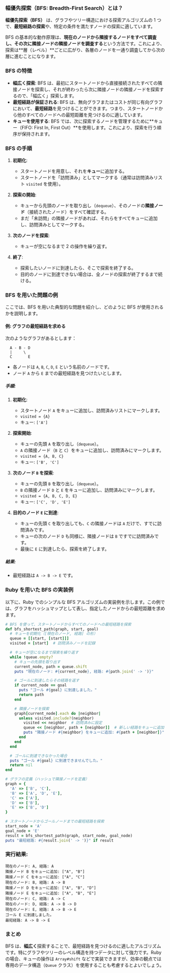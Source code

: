 ### 幅優先探索（BFS: Breadth-First Search）とは？

**幅優先探索（BFS）** は、グラフやツリー構造における探索アルゴリズムの 1 つで、**最短経路の探索**や、特定の条件を満たすノードの探索に適しています。

BFS の基本的な動作原理は、**現在のノードから隣接するノードをすべて調査し、その次に隣接ノードの隣接ノードを調査する**という方法です。これにより、探索は**層（レベル）**ごとに広がり、各層のノードを一通り調査してから次の層に進むことになります。

### BFS の特徴

- **幅広く探索**: BFS は、最初にスタートノードから直接接続されたすべての隣接ノードを探索し、それが終わったら次に隣接ノードの隣接ノードを探索するので、「幅広く」探索します。
- **最短経路が保証される**: BFS は、無向グラフまたはコストが同じ有向グラフにおいて、**最短経路**を見つけることができます。つまり、スタートノードから他のすべてのノードへの最短距離を見つけるのに適しています。
- **キューを使用する**: BFS では、次に探索するノードを管理するために**キュー（FIFO: First In, First Out）**を使用します。これにより、探索を行う順序が保持されます。

### BFS の手順

1. **初期化**:

   - スタートノードを用意し、それを**キュー**に追加する。
   - スタートノードを「訪問済み」としてマークする（通常は訪問済みリスト `visited` を使用）。

2. **探索の開始**:

   - キューから先頭のノードを取り出し（`dequeue`）、そのノードの**隣接ノード**（接続されたノード）をすべて確認する。
   - まだ「未訪問」の隣接ノードがあれば、それらをすべてキューに追加し、訪問済みとしてマークする。

3. **次のノードを探索**:

   - キューが空になるまで 2 の操作を繰り返す。

4. **終了**:
   - 探索したいノードに到達したら、そこで探索を終了する。
   - 目的のノードに到達できない場合は、全ノードの探索が終了するまで続ける。

### BFS を用いた問題の例

ここでは、BFS を用いた典型的な問題を紹介し、どのように BFS が使用されるかを説明します。

#### 例: グラフの最短経路を求める

次のようなグラフがあるとします：

```
  A - B - D
  |     \
  C       E
```

- 各ノードは `A`, `B`, `C`, `D`, `E` という名前のノードです。
- ノード `A` から `E` までの最短経路を見つけたいとします。

##### 手順:

1. **初期化**:

   - スタートノード `A` をキューに追加し、訪問済みリストにマークします。
   - `visited = {A}`
   - キュー: `['A']`

2. **探索開始**:

   - キューの先頭 `A` を取り出し（`dequeue`）。
   - `A` の隣接ノード（`B` と `C`）をキューに追加し、訪問済みにマークします。
   - `visited = {A, B, C}`
   - キュー: `['B', 'C']`

3. **次のノード `B` を探索**:

   - キューの先頭 `B` を取り出し（`dequeue`）。
   - `B` の隣接ノード `D` と `E` をキューに追加し、訪問済みにマークします。
   - `visited = {A, B, C, D, E}`
   - キュー: `['C', 'D', 'E']`

4. **目的のノード `E` に到達**:
   - キューの先頭 `C` を取り出しても、`C` の隣接ノードは `A` だけで、すでに訪問済みです。
   - キューの次のノード `D` も同様に、隣接ノードは `B` ですでに訪問済みです。
   - 最後に `E` に到達したら、探索を終了します。

##### 結果:

- 最短経路は `A -> B -> E` です。

### Ruby を用いた BFS の実装例

以下に、Ruby でのシンプルな BFS アルゴリズムの実装例を示します。この例では、グラフをハッシュマップとして表し、指定したノードからの最短距離を求めます。

```ruby
# BFS を使って、スタートノードからすべてのノードへの最短経路を探索
def bfs_shortest_path(graph, start, goal)
  # キューを初期化（[現在のノード, 経路] の形）
  queue = [[start, [start]]]
  visited = [start]  # 訪問済みノードを記録

  # キューが空になるまで探索を繰り返す
  while !queue.empty?
    # キューの先頭を取り出す
    current_node, path = queue.shift
    puts "現在のノード: #{current_node}, 経路: #{path.join(' -> ')}"

    # ゴールに到達したらその経路を返す
    if current_node == goal
      puts "ゴール #{goal} に到達しました。"
      return path
    end

    # 隣接ノードを探索
    graph[current_node].each do |neighbor|
      unless visited.include?(neighbor)
        visited << neighbor  # 訪問済みに設定
        queue << [neighbor, path + [neighbor]]  # 新しい経路をキューに追加
        puts "隣接ノード #{neighbor} をキューに追加: #{path + [neighbor]}"
      end
    end
  end

  # ゴールに到達できなかった場合
  puts "ゴール #{goal} に到達できませんでした。"
  return nil
end

# グラフの定義（ハッシュで隣接ノードを定義）
graph = {
  'A' => ['B', 'C'],
  'B' => ['A', 'D', 'E'],
  'C' => ['A'],
  'D' => ['B'],
  'E' => ['B', 'D']
}

# スタートノードからゴールノードまでの最短経路を探索
start_node = 'A'
goal_node = 'E'
result = bfs_shortest_path(graph, start_node, goal_node)
puts "最短経路: #{result.join(' -> ')}" if result
```

### 実行結果:

```
現在のノード: A, 経路: A
隣接ノード B をキューに追加: ["A", "B"]
隣接ノード C をキューに追加: ["A", "C"]
現在のノード: B, 経路: A -> B
隣接ノード D をキューに追加: ["A", "B", "D"]
隣接ノード E をキューに追加: ["A", "B", "E"]
現在のノード: C, 経路: A -> C
現在のノード: D, 経路: A -> B -> D
現在のノード: E, 経路: A -> B -> E
ゴール E に到達しました。
最短経路: A -> B -> E
```

### まとめ

BFS は、**幅広く**探索することで、最短経路を見つけるのに適したアルゴリズムです。特にグラフやツリーのレベル構造を持つデータに対して強力です。Ruby の場合、キューの操作は `Array#shift` などで実装できますが、効率の観点では専用のデータ構造（`Queue` クラス）を使用することも考慮するとよいでしょう。

